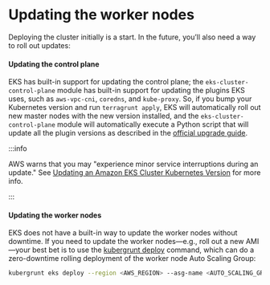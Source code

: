 # Updating the worker nodes

Deploying the cluster initially is a start. In the future, you’ll also need a way to roll out updates:

<div className="dlist">

#### Updating the control plane

EKS has built-in support for updating the control plane; the `eks-cluster-control-plane` module has built-in support
for updating the plugins EKS uses, such as `aws-vpc-cni`, `coredns`, and `kube-proxy`. So, if you bump your Kubernetes
version and run `terragrunt apply`, EKS will automatically roll out new master nodes with the new version installed,
and the `eks-cluster-control-plane` module will automatically execute a Python script that will update all the plugin
versions as described in the
[official upgrade guide](https://docs.aws.amazon.com/eks/latest/userguide/update-cluster.html).


</div>

:::info

AWS warns that you may "experience minor service interruptions during an update." See
[Updating an Amazon EKS Cluster Kubernetes Version](https://docs.aws.amazon.com/eks/latest/userguide/update-cluster.html)
for more info.

:::

<div className="dlist">

#### Updating the worker nodes

EKS does not have a built-in way to update the worker nodes without downtime. If you need to update the worker
nodes—e.g., roll out a new AMI—your best bet is to use the
[kubergrunt deploy](https://github.com/gruntwork-io/kubergrunt#deploy) command, which can do a zero-downtime rolling
deployment of the worker node Auto Scaling Group:

</div>

``` bash
kubergrunt eks deploy --region <AWS_REGION> --asg-name <AUTO_SCALING_GROUP_NAME>
```


<!-- ##DOCS-SOURCER-START
{"sourcePlugin":"Local File Copier","hash":"7e4f6f3320632a138f9f4eb9d05b2385"}
##DOCS-SOURCER-END -->
